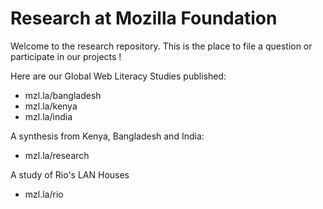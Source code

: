 # Research at Mozilla Foundation 
Welcome to the research repository. This is the place to file a question or participate in our projects !

Here are our Global Web Literacy Studies published: 

* mzl.la/bangladesh
* mzl.la/kenya
* mzl.la/india

A synthesis from Kenya, Bangladesh and India: 
* mzl.la/research

A study of Rio's LAN Houses 
* mzl.la/rio
